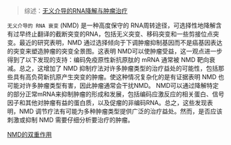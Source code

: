 
> 综述：[无义介导的RNA降解与肿瘤治疗](https://www.nature.com/articles/s41568-022-00481-2)

`无义介导的 RNA 衰变` (NMD) 是一种高度保守的 RNA周转途径，可选择性地降解含有过早终止翻译的截断突变的RNA，包括无义突变、移码突变和一些剪接位点突变。最近的研究表明，NMD 通过选择倾向于下调肿瘤抑制基因而不是癌基因表达的突变来塑造肿瘤的突变全景图。这表明 NMD可以使肿瘤受益，这一观点进一步得到了以下发现的支持：编码免疫原性新抗原肽的 mRNA 通常被 NMD 靶向衰减。总之，这增加了 NMD 抑制疗法对许多肿瘤类型的治疗益处的可能性，包括那些具有高负荷新抗原产生突变的肿瘤。使这种情况复杂化的是有证据表明 NMD 也可能对许多肿瘤类型有害，因此肿瘤通常会干扰NMD。 NMD可以通过降解特定的部分正常mRNA来抑制肿瘤的形成和发展，包括编码应激反应的相关蛋白、信号因子和其他对肿瘤有益的蛋白质，以及促瘤的非编码RNA。总之，这些发现表明，NMD 调节疗法有可能为多种肿瘤类型提供广泛的治疗益处。然而，是否应该刺激或抑制 NMD 需要仔细分析要治疗的肿瘤。

[NMD的双重作用](https://media.springernature.com/lw685/springer-static/image/art%3A10.1038%2Fs41568-022-00481-2/MediaObjects/41568_2022_481_Fig3_HTML.png?as=webp)
